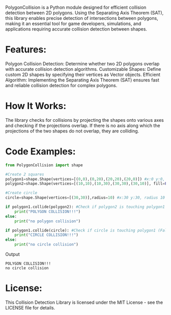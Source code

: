 PolygonCollision is a Python module designed for efficient collision detection between 2D polygons. Using the Separating Axis Theorem (SAT), this library enables precise detection of intersections between polygons, making it an essential tool for game developers, simulations, and applications requiring accurate collision detection between shapes.

# Features:
Polygon Collision Detection: Determine whether two 2D polygons overlap with accurate collision detection algorithms.
Customizable Shapes: Define custom 2D shapes by specifying their vertices as Vector objects.
Efficient Algorithm: Implementing the Separating Axis Theorem (SAT) ensures fast and reliable collision detection for complex polygons.

# How It Works:
The library checks for collisions by projecting the shapes onto various axes and checking if the projections overlap. If there is no axis along which the projections of the two shapes do not overlap, they are colliding.

# Code Examples:
```Python
from PolygonCollision import shape

#Create 2 squares
polygon1=shape.Shape(vertices=[(0,0),(0,20),(20,20),(20,0)]) #x:0 y:0, size 20
polygon2=shape.Shape(vertices=[(10,10),(10,30),(30,30),(30,10)], fill=False) #x:10 y:10, size 20, outline shape

#Create circle
circle=shape.Shape(vertices=[(30,30)],radius=10) #x:30 y:30, radius 10

if polygon1.collide(polygon2): #Check if polygon2 is touching polygon1 (True)
    print("POLYGON COLLISION!!!")
else:
    print("no polygon collision")

if polygon1.collide(circle): #Check if circle is touching polygon1 (False)
    print("CIRCLE COLLISION!!!")
else:
    print("no circle collision")
```
Output
```Output
POLYGON COLLISION!!!
no circle collision
```
# License:
This Collision Detection Library is licensed under the MIT License - see the LICENSE file for details.